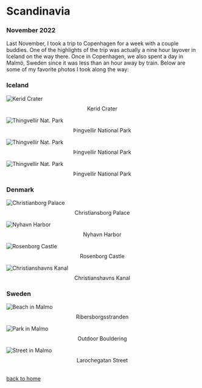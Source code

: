 # Scandinavia
### November 2022

Last November, I took a trip to Copenhagen for a week with a couple buddies. One of the highlights of the trip was actually a nine hour layover in Iceland on the way there. Once in Copenhagen, we also spent a day in Malmö, Sweden since it was less than an hour away by train. Below are some of my favorite photos I took along the way:

### Iceland

![Kerid Crater](docs/assets/images/Kerid_Crater.jpg)
<p style="text-align: center; margin-top:-5px">Kerid Crater</p>

![Thingvellir Nat. Park](docs/assets/images/thingvellir_3.jpg)
<p style="text-align: center; margin-top:-5px">Þingvellir National Park</p>

![Thingvellir Nat. Park](docs/assets/images/thingvellir_4.jpg)
<p style="text-align: center; margin-top:-5px">Þingvellir National Park</p>

![Thingvellir Nat. Park](docs/assets/images/thingvellir_6.jpg)
<p style="text-align: center; margin-top:-5px">Þingvellir National Park</p>

### Denmark

![Christianborg Palace](docs/assets/images/Christianborg_Palace_1.jpg)
<p style="text-align: center; margin-top:-5px">Christiansborg Palace</p>

![Nyhavn Harbor](docs/assets/images/Nyhavn_1.jpg)
<p style="text-align: center; margin-top:-5px">Nyhavn Harbor</p>

![Rosenborg Castle](docs/assets/images/Rosenborg_Slot.jpg)
<p style="text-align: center; margin-top:-5px">Rosenborg Castle</p>

![Christianshavns Kanal](docs/assets/images/IMG_20221109_130741.jpg)
<p style="text-align: center; margin-top:-5px">Christianshavns Kanal</p>

### Sweden

![Beach in Malmo](docs/assets/images/malmo_beach.jpg)
<p style="text-align: center; margin-top:-5px">Ribersborgsstranden</p>

![Park in Malmo](docs/assets/images/malmo_park_bouldering.jpg)
<p style="text-align: center; margin-top:-5px">Outdoor Bouldering</p>

![Street in Malmo](docs/assets/images/malmo_street.jpg)
<p style="text-align: center; margin-top:-5px">Larochegatan Street</p>





<br>[back to home](index.html)